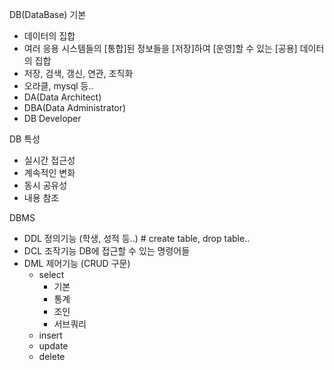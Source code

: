 DB(DataBase) 기본
 - 데이터의 집합
 - 여러 응용 시스템들의 [통합]된 정보들을 [저장]하여 [운영]할 수 있는 [공용] 데이터의 집합
 - 저장, 검색, 갱신, 연관, 조직화
 - 오라클, mysql 등..
 - DA(Data Architect)
 - DBA(Data Administrator)
 - DB Developer

DB 특성
 - 실시간 접근성
 - 계속적인 변화
 - 동시 공유성
 - 내용 참조

DBMS
 - DDL 정의기능 (학생, 성적 등..) # create table, drop table..
 - DCL 조작기능 DB에 접근할 수 있는 명령어들
 - DML 제어기능 (CRUD 구문)
   - select
     - 기본
     - 통계
     - 조인
     - 서브쿼리
   - insert
   - update
   - delete